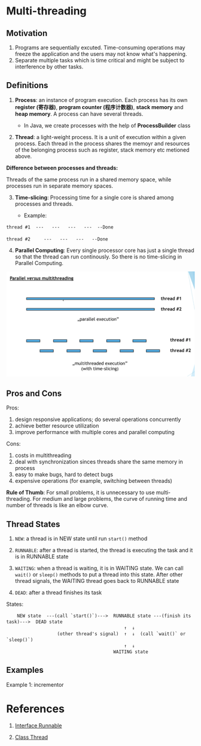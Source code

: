 # Multi-threading

## Motivation

1. Programs are sequentially excuted. Time-consuming operations may freeze the application and the users may not know what's happening.
2. Separate multiple tasks which is time critical and might be subject to interference by other tasks.


## Definitions

1. **Process**: an instance of program execution. Each process has its own **register (寄存器)**, **program counter (程序计数器)**, **stack memory** and **heap memory**. A process can have several threads.
    * In Java, we create processes with the help of **ProcessBuilder** class

2. **Thread**: a light-weight process. It is a unit of execution within a given process. Each thread in the process shares the memoyr and resources of the belonging process such as register, stack memory etc metioned above.

**Difference between processes and threads:**

Threads of the same process run in a shared memory space, while processes run in separate memory spaces.

3. **Time-slicing**: Processing time for a single core is shared among processes and threads.

    * Example: 

```
thread #1  ---   ---   ---   ---  --Done

thread #2     ---   ---   ---   --Done
```

4. **Parallel Computing**: Every single processor core has just a single thread so that the thread can run continously. So there is no time-slicing in Parallel Computing.

![image1](images/image1.png)


## Pros and Cons

Pros:

1. design responsive applications; do several operations concurrently
2. achieve better resource utilization
3. improve performance with multiple cores and parallel computing

Cons:

1. costs in multithreading
2. deal with synchronization sinces threads share the same memory in process
3. easy to make bugs, hard to detect bugs
4. expensive operations (for example, switching between threads)

**Rule of Thumb**: For small problems, it is unnecessary to use multi-threading. For medium and large problems, the curve of running time and number of threads is like an elbow curve.


## Thread States

1. `NEW`: a thread is in NEW state until run `start()` method

2. `RUNNABLE`: after a thread is started, the thread is executing the task and it is in RUNNABLE state

3. `WAITING`: when a thread is waiting, it is in WAITING state. We can call `wait()` or `sleep()` methods to put a thread into this state. After other thread signals, the WAITING thread goes back to RUNNABLE state

4. `DEAD`: after a thread finishes its task

States:

```
    NEW state  ---(call `start()`)--->  RUNNABLE state ---(finish its task)--->  DEAD state
                                            ↑  ↓
                   (other thread's signal)  ↑  ↓  (call `wait()` or `sleep()`)
                                            ↑  ↓
                                        WAITING state
```


## Examples

Example 1: incrementor


# References

1. [Interface Runnable](https://docs.oracle.com/javase/7/docs/api/java/lang/Runnable.html)

2. [Class Thread](https://docs.oracle.com/javase/7/docs/api/java/lang/Thread.html)

